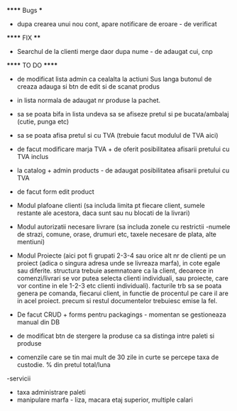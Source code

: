 ************\*\*\*\************* Bugs ****************\*****************

- dupa crearea unui nou cont, apare notificare de eroare - de verificat

************\*\*\*\************* FIX ****************\*\*****************

- Searchul de la clienti merge daor dupa nume - de adaugat cui, cnp

************\*\*\*\************* TO DO **************\*\*\*\***************

- de modificat lista admin ca cealalta la actiuni Sus langa butonul de creaza adauga si btn de edit si de scanat produs
- in lista normala de adaugat nr produse la pachet.
- sa se poata bifa in lista undeva sa se afiseze pretul si pe bucata/ambalaj (cutie, punga etc)
- sa se poata afisa pretul si cu TVA (trebuie facut modulul de TVA aici)
- de facut modificare marja TVA + de oferit posibilitatea afisarii pretului cu TVA inclus
- la catalog + admin products - de adaugat posibilitatea afisarii pretului cu TVA
- de facut form edit product
- Modul plafoane clienti (sa includa limita pt fiecare client, sumele restante ale acestora, daca sunt sau nu blocati de la livrari)
- Modul autorizatii necesare livrare (sa includa zonele cu restrictii -numele de strazi, comune, orase, drumuri etc, taxele necesare de plata, alte mentiuni)
- Modul Proiecte (aici pot fi grupati 2-3-4 sau orice alt nr de clienti pe un proiect (adica o singura adresa unde se livreaza marfa), in cote egale sau diferite. structura trebuie asemnatoare ca la client, deoarece in comenzi/livrari se vor putea selecta clienti individuali, sau proiecte, care vor contine in ele 1-2-3 etc clienti individuali). facturile trb sa se poata genera pe comanda, fiecarui client, in functie de procentul pe care il are in acel proiect. precum si restul documentelor trebuiesc emise la fel.
- De facut CRUD + forms pentru packagings - momentan se gestioneaza manual din DB
- de modificat btn de stergere la produse ca sa distinga intre paleti si produse

- comenzile care se tin mai mult de 30 zile in curte se percepe taxa de custodie. % din pretul total/luna


-servicii
- taxa administrare paleti
- manipulare marfa - liza, macara etaj superior, multiple calari
